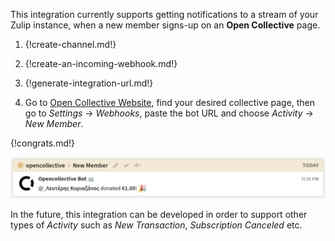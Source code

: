 This integration currently supports getting notifications to a stream of your Zulip instance,
when a new member signs-up on an **Open Collective** page.

1. {!create-channel.md!}

1. {!create-an-incoming-webhook.md!}

1. {!generate-integration-url.md!}

1. Go to [Open Collective Website](https://opencollective.com/), find
your desired collective page, then go to *Settings* -> *Webhooks*, paste the
bot URL and choose *Activity* -> *New Member*.

{!congrats.md!}

![](/static/images/integrations/opencollective/001.png)

In the future, this integration can be developed in order to
support other types of *Activity* such as *New Transaction*, *Subscription Canceled* etc.
